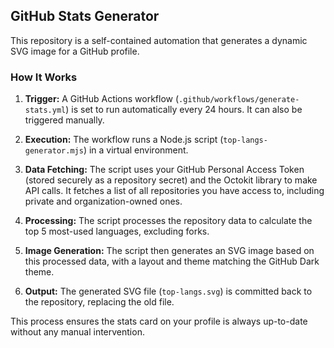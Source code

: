 ## GitHub Stats Generator
This repository is a self-contained automation that generates a dynamic SVG image for a GitHub profile.

### How It Works
1. **Trigger:** A GitHub Actions workflow (`.github/workflows/generate-stats.yml`) is set to run automatically every 24 hours. It can also be triggered manually.

2. **Execution:** The workflow runs a Node.js script (`top-langs-generator.mjs`) in a virtual environment.

3. **Data Fetching:** The script uses your GitHub Personal Access Token (stored securely as a repository secret) and the Octokit library to make API calls. It fetches a list of all repositories you have access to, including private and organization-owned ones.

4. **Processing:** The script processes the repository data to calculate the top 5 most-used languages, excluding forks.

5. **Image Generation:** The script then generates an SVG image based on this processed data, with a layout and theme matching the GitHub Dark theme.

6. **Output:** The generated SVG file (`top-langs.svg`) is committed back to the repository, replacing the old file.

This process ensures the stats card on your profile is always up-to-date without any manual intervention.
